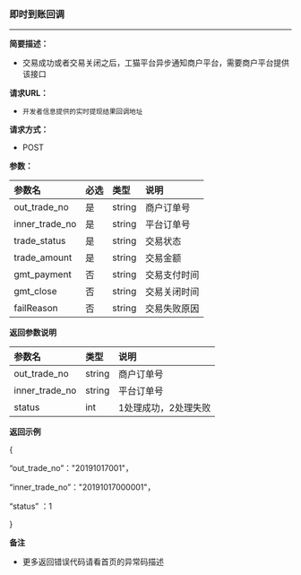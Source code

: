### 即时到账回调

---

**简要描述：**

* 交易成功或者交易关闭之后，工猫平台异步通知商户平台，需要商户平台提供该接口

**请求URL：**

* `开发者信息提供的实时提现结果回调地址`

**请求方式：**

* POST

**参数：**

| 参数名 | 必选 | 类型 | 说明 |
| :--- | :--- | :--- | :--- |
| out\_trade\_no | 是 | string | 商户订单号 |
| inner\_trade\_no | 是 | string | 平台订单号 |
| trade\_status | 是 | string | 交易状态 |
| trade\_amount | 是 | string | 交易金额 |
| gmt\_payment | 否 | string | 交易支付时间 |
| gmt\_close | 否 | string | 交易关闭时间 |
| failReason | 否 | string | 交易失败原因 |

**返回参数说明**

| 参数名 | 类型 | 说明 |
| :--- | :--- | :--- |
| out\_trade\_no | string | 商户订单号 |
| inner\_trade\_no | string | 平台订单号 |
| status | int | 1处理成功，2处理失败 |

**返回示例**

{

“out\_trade\_no”："20191017001"，

“inner\_trade\_no”："20191017000001"，

“status” ：1

}

**备注**

* 更多返回错误代码请看首页的异常码描述



